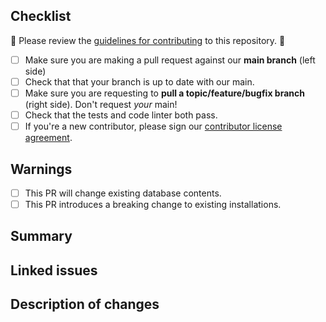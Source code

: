 ## Checklist

🚨 Please review the [guidelines for contributing](../CONTRIBUTING.md) to this repository. 🚨

- [ ] Make sure you are making a pull request against our **main branch** (left side)
- [ ] Check that that your branch is up to date with our main.
- [ ] Make sure you are requesting to **pull a topic/feature/bugfix branch** (right side). Don't request *your* main!
- [ ] Check that the tests and code linter both pass.
- [ ] If you're a new contributor, please sign our [contributor license agreement](https://cla-assistant.io/manyfold3d/manyfold).

## Warnings

- [ ] This PR will change existing database contents.
- [ ] This PR introduces a breaking change to existing installations.

## Summary

<!--
What does this PR do? Why did you open it?
-->

## Linked issues

<!--
Does this PR resolve an issue? If so, please state "resolves #{number}" here.
Mention any other linked issues or PRs as well, even if this PR doesn't resolve them completely.
-->

## Description of changes

<!--
Please add details of what's been added, removed or fixed.
Describe any choices made, why you did things a certain way.
Are there any expected consequences of this PR?
Include screenshots if applicable.
-->
